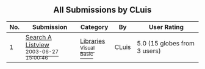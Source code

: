 ﻿<div align="center">

## All Submissions by CLuis

</div>

No.  | Submission | Category | By   | User Rating
---- | ---------- | -------- | ---- | -----------
1 | [Search A Listview<br /><sup>2003-06-27 15:00:46</sup>](https://github.com/Planet-Source-Code/cluis-search-a-listview__1-46459) | [Libraries<br /><sup>Visual Basic</sup>](../ByCategory/libraries__1-49.md) | CLuis | 5.0 (15 globes from 3 users)
